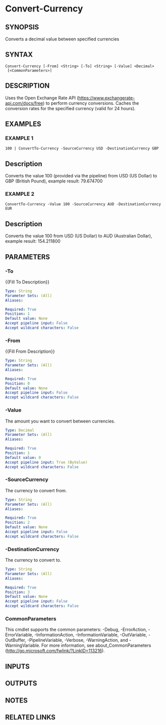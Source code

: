 # Convert-Currency

## SYNOPSIS
Converts a decimal value between specified currencies

## SYNTAX

```
Convert-Currency [-From] <String> [-To] <String> [-Value] <Decimal>
 [<CommonParameters>]
```

## DESCRIPTION
Uses the Open Exchange Rate API (https://www.exchangerate-api.com/docs/free) to perform currency conversions.
Caches the conversion rates for the specified currency (valid for 24 hours).

## EXAMPLES

### EXAMPLE 1
```
100 | ConvertTo-Currency -SourceCurrency USD -DestinationCurrency GBP
```

Description
-----------
Converts the value 100 (provided via the pipeline) from USD (US Dollar) to GBP (British Pound), example result: 79.674700

### EXAMPLE 2
```
ConvertTo-Currency -Value 100 -SourceCurrency AUD -DestinationCurrency EUR
```

Description
-----------
Converts the value 100 from USD (US Dollar) to AUD (Australian Dollar), example result: 154.211800

## PARAMETERS

### -To
{{Fill To Description}}

```yaml
Type: String
Parameter Sets: (All)
Aliases:

Required: True
Position: 1
Default value: None
Accept pipeline input: False
Accept wildcard characters: False
```

### -From
{{Fill From Description}}

```yaml
Type: String
Parameter Sets: (All)
Aliases:

Required: True
Position: 0
Default value: None
Accept pipeline input: False
Accept wildcard characters: False
```

### -Value
The amount you want to convert between currencies.

```yaml
Type: Decimal
Parameter Sets: (All)
Aliases:

Required: True
Position: 1
Default value: 0
Accept pipeline input: True (ByValue)
Accept wildcard characters: False
```

### -SourceCurrency
The currency to convert from.

```yaml
Type: String
Parameter Sets: (All)
Aliases:

Required: True
Position: 2
Default value: None
Accept pipeline input: False
Accept wildcard characters: False
```

### -DestinationCurrency
The currency to convert to.

```yaml
Type: String
Parameter Sets: (All)
Aliases:

Required: True
Position: 3
Default value: None
Accept pipeline input: False
Accept wildcard characters: False
```

### CommonParameters
This cmdlet supports the common parameters: -Debug, -ErrorAction, -ErrorVariable, -InformationAction, -InformationVariable, -OutVariable, -OutBuffer, -PipelineVariable, -Verbose, -WarningAction, and -WarningVariable.
For more information, see about_CommonParameters (http://go.microsoft.com/fwlink/?LinkID=113216).

## INPUTS

## OUTPUTS

## NOTES

## RELATED LINKS
